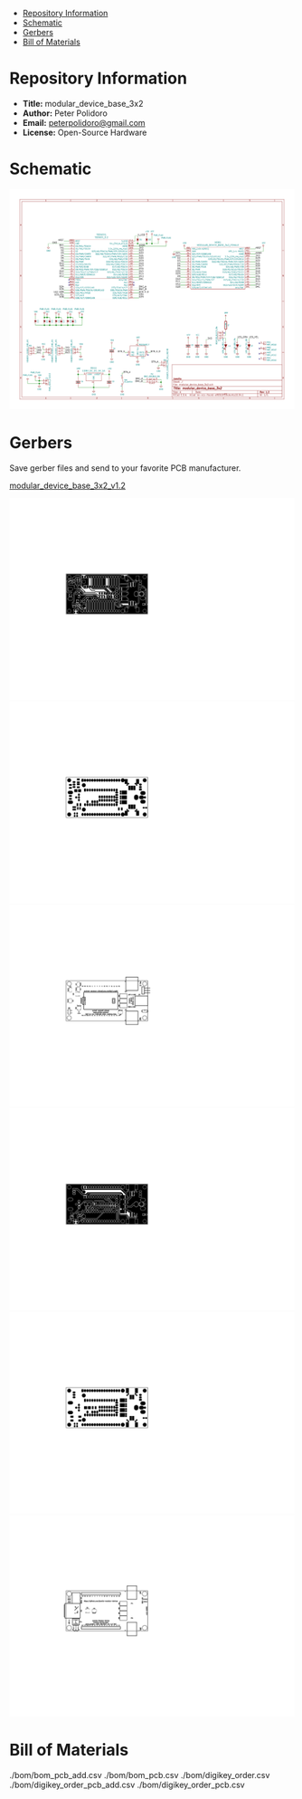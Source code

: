 - [Repository Information](#org47d54bf)
- [Schematic](#org4be667a)
- [Gerbers](#org12de3a4)
- [Bill of Materials](#org0e74e04)



<a id="org47d54bf"></a>

# Repository Information

-   **Title:** modular\_device\_base\_3x2
-   **Author:** Peter Polidoro
-   **Email:** peterpolidoro@gmail.com
-   **License:** Open-Source Hardware


<a id="org4be667a"></a>

# Schematic

![img](./schematic/images/schematic00.png)


<a id="org12de3a4"></a>

# Gerbers

Save gerber files and send to your favorite PCB manufacturer.

[modular\_device\_base\_3x2\_v1.2](./gerbers/modular_device_base_3x2_v1.2.zip)

![img](./gerbers/images/modular_device_base_3x2-B.Cu.png) ![img](./gerbers/images/modular_device_base_3x2-B.Mask.png) ![img](./gerbers/images/modular_device_base_3x2-B.SilkS.png) ![img](./gerbers/images/modular_device_base_3x2-F.Cu.png) ![img](./gerbers/images/modular_device_base_3x2-F.Mask.png) ![img](./gerbers/images/modular_device_base_3x2-F.SilkS.png)


<a id="org0e74e04"></a>

# Bill of Materials

./bom/bom\_pcb\_add.csv ./bom/bom\_pcb.csv ./bom/digikey\_order.csv ./bom/digikey\_order\_pcb\_add.csv ./bom/digikey\_order\_pcb.csv
